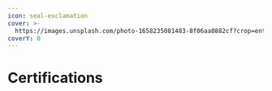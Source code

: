 ```yaml
---
icon: seal-exclamation
cover: >-
  https://images.unsplash.com/photo-1658235081483-8f06aa0882cf?crop=entropy&cs=srgb&fm=jpg&ixid=M3wxOTcwMjR8MHwxfHNlYXJjaHwzfHxjZXJ0aWZpY2F0aW9ufGVufDB8fHx8MTc1ODU2NjQwNXww&ixlib=rb-4.1.0&q=85
coverY: 0
---
```


# Certifications


